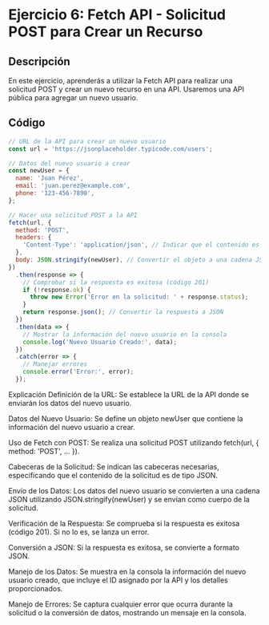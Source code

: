 # Ejercicio 6: Fetch API - Solicitud POST para Crear un Recurso

## Descripción
En este ejercicio, aprenderás a utilizar la Fetch API para realizar una solicitud POST y crear un nuevo recurso en una API. Usaremos una API pública para agregar un nuevo usuario.

## Código
```javascript
// URL de la API para crear un nuevo usuario
const url = 'https://jsonplaceholder.typicode.com/users';

// Datos del nuevo usuario a crear
const newUser = {
  name: 'Juan Pérez',
  email: 'juan.perez@example.com',
  phone: '123-456-7890',
};

// Hacer una solicitud POST a la API
fetch(url, {
  method: 'POST',
  headers: {
    'Content-Type': 'application/json', // Indicar que el contenido es JSON
  },
  body: JSON.stringify(newUser), // Convertir el objeto a una cadena JSON
})
  .then(response => {
    // Comprobar si la respuesta es exitosa (código 201)
    if (!response.ok) {
      throw new Error('Error en la solicitud: ' + response.status);
    }
    return response.json(); // Convertir la respuesta a JSON
  })
  .then(data => {
    // Mostrar la información del nuevo usuario en la consola
    console.log('Nuevo Usuario Creado:', data);
  })
  .catch(error => {
    // Manejar errores
    console.error('Error:', error);
  });
```
Explicación
Definición de la URL: Se establece la URL de la API donde se enviarán los datos del nuevo usuario.

Datos del Nuevo Usuario: Se define un objeto newUser que contiene la información del nuevo usuario a crear.

Uso de Fetch con POST: Se realiza una solicitud POST utilizando fetch(url, { method: 'POST', ... }).

Cabeceras de la Solicitud: Se indican las cabeceras necesarias, especificando que el contenido de la solicitud es de tipo JSON.

Envío de los Datos: Los datos del nuevo usuario se convierten a una cadena JSON utilizando JSON.stringify(newUser) y se envían como cuerpo de la solicitud.

Verificación de la Respuesta: Se comprueba si la respuesta es exitosa (código 201). Si no lo es, se lanza un error.

Conversión a JSON: Si la respuesta es exitosa, se convierte a formato JSON.

Manejo de los Datos: Se muestra en la consola la información del nuevo usuario creado, que incluye el ID asignado por la API y los detalles proporcionados.

Manejo de Errores: Se captura cualquier error que ocurra durante la solicitud o la conversión de datos, mostrando un mensaje en la consola.

